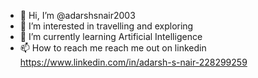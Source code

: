 - 👋 Hi, I’m @adarshsnair2003
- 👀 I’m interested in travelling and exploring
- 🌱 I’m currently learning Artificial Intelligence
- 📫 How to reach me reach me out on linkedin https://www.linkedin.com/in/adarsh-s-nair-228299259

<!---
adarshsnair2003/adarshsnair2003 is a ✨ special ✨ repository because its `README.md` (this file) appears on your GitHub profile.
You can click the Preview link to take a look at your changes.
--->
